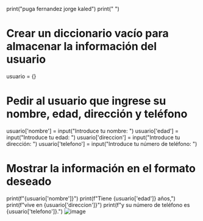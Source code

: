 print("puga fernandez jorge kaled")
print(" ")
# Crear un diccionario vacío para almacenar la información del usuario
usuario = {}

# Pedir al usuario que ingrese su nombre, edad, dirección y teléfono
usuario['nombre'] = input("Introduce tu nombre: ")
usuario['edad'] = input("Introduce tu edad: ")
usuario['direccion'] = input("Introduce tu dirección: ")
usuario['telefono'] = input("Introduce tu número de teléfono: ")

# Mostrar la información en el formato deseado
print(f"{usuario['nombre']}")
print(f"Tiene {usuario['edad']} años,")
print(f"vive en {usuario['direccion']}")
print(f"y su número de teléfono es {usuario['telefono']}.")
![image](https://github.com/user-attachments/assets/941262be-25b9-477a-9d16-f61371a95601)


